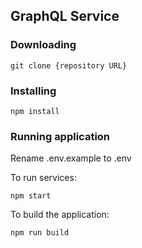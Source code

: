 ## GraphQL Service

### Downloading

```
git clone {repository URL}
```

### Installing

```
npm install
```

### Running application

Rename .env.example to .env

To run services:
```
npm start
```

To build the application:
```
npm run build
```
